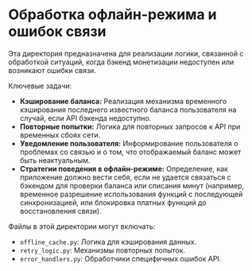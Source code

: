 # Обработка офлайн-режима и ошибок связи

Эта директория предназначена для реализации логики, связанной с обработкой ситуаций, когда бэкенд монетизации недоступен или возникают ошибки связи.

Ключевые задачи:

*   **Кэширование баланса:** Реализация механизма временного кэширования последнего известного баланса пользователя на случай, если API бэкенда недоступно.
*   **Повторные попытки:** Логика для повторных запросов к API при временных сбоях сети.
*   **Уведомление пользователя:** Информирование пользователя о проблемах со связью и о том, что отображаемый баланс может быть неактуальным.
*   **Стратегии поведения в офлайн-режиме:** Определение, как приложение должно вести себя, если не удается связаться с бэкендом для проверки баланса или списания минут (например, временное разрешение использования функций с последующей синхронизацией, или блокировка платных функций до восстановления связи).

Файлы в этой директории могут включать:

*   `offline_cache.py`: Логика для кэширования данных.
*   `retry_logic.py`: Механизмы повторных попыток.
*   `error_handlers.py`: Обработчики специфичных ошибок API.